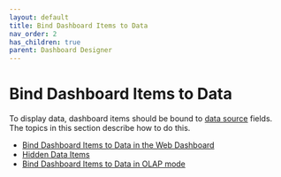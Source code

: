 ```yaml
---
layout: default
title: Bind Dashboard Items to Data
nav_order: 2
has_children: true
parent: Dashboard Designer
---
```

# Bind Dashboard Items to Data
To display data, dashboard items should be bound to [data source](provide-data.md) fields. The topics in this section describe how to do this.
* [Bind Dashboard Items to Data in the Web Dashboard](bind-dashboard-items-to-data/bind-dashboard-items-to-data-in-the-web-dashboard.md)
* [Hidden Data Items](bind-dashboard-items-to-data/hidden-data-items.md)
* [Bind Dashboard Items to Data in OLAP mode](bind-dashboard-items-to-data/bind-dashboard-items-to-data-in-olap-mode.md)